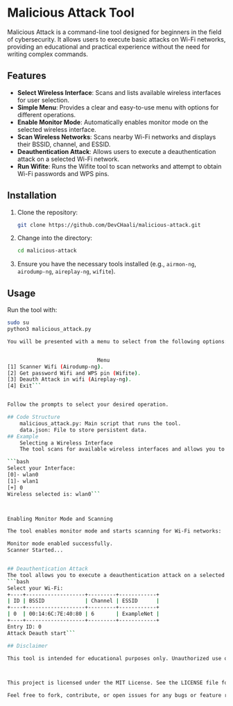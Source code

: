# Malicious Attack Tool

Malicious Attack is a command-line tool designed for beginners in the field of cybersecurity. It allows users to execute basic attacks on Wi-Fi networks, providing an educational and practical experience without the need for writing complex commands.

## Features

- **Select Wireless Interface**: Scans and lists available wireless interfaces for user selection.
- **Simple Menu**: Provides a clear and easy-to-use menu with options for different operations.
- **Enable Monitor Mode**: Automatically enables monitor mode on the selected wireless interface.
- **Scan Wireless Networks**: Scans nearby Wi-Fi networks and displays their BSSID, channel, and ESSID.
- **Deauthentication Attack**: Allows users to execute a deauthentication attack on a selected Wi-Fi network.
- **Run Wifite**: Runs the Wifite tool to scan networks and attempt to obtain Wi-Fi passwords and WPS pins.

## Installation

1. Clone the repository:
    ```bash
    git clone https://github.com/DevCHaali/malicious-attack.git
    ```
2. Change into the directory:
    ```bash
    cd malicious-attack
    ```
3. Ensure you have the necessary tools installed (e.g., `airmon-ng`, `airodump-ng`, `aireplay-ng`, `wifite`).

## Usage

Run the tool with:
```bash
sudo su
python3 malicious_attack.py

You will be presented with a menu to select from the following options:


                             Menu
[1] Scanner Wifi (Airodump-ng).
[2] Get password Wifi and WPS pin (Wifite).
[3] Deauth Attack in wifi (Aireplay-ng).
[4] Exit```


Follow the prompts to select your desired operation.

## Code Structure
    malicious_attack.py: Main script that runs the tool.
    data.json: File to store persistent data.
## Example
    Selecting a Wireless Interface
    The tool scans for available wireless interfaces and allows you to select one:

```bash
Select your Interface:
[0]- wlan0
[1]- wlan1
[+] 0
Wireless selected is: wlan0```



Enabling Monitor Mode and Scanning

The tool enables monitor mode and starts scanning for Wi-Fi networks:

Monitor mode enabled successfully.
Scanner Started...


## Deauthentication Attack
The tool allows you to execute a deauthentication attack on a selected Wi-Fi network:
```bash
Select your Wi-Fi:
+----+-------------------+---------+------------+
| ID | BSSID             | Channel | ESSID      |
+----+-------------------+---------+------------+
| 0  | 00:14:6C:7E:40:80 | 6       | ExampleNet |
+----+-------------------+---------+------------+
Entry ID: 0
Attack Deauth start```

## Disclaimer

This tool is intended for educational purposes only. Unauthorized use of this tool to attack networks without permission is illegal and unethical. Use responsibly and always ensure you have permission to test any network you do not own.



This project is licensed under the MIT License. See the LICENSE file for details.

Feel free to fork, contribute, or open issues for any bugs or feature requests!


